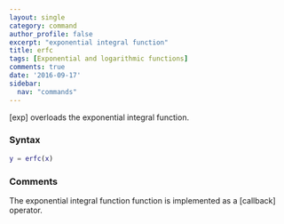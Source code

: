 ```yaml
---
layout: single
category: command
author_profile: false
excerpt: "exponential integral function"
title: erfc
tags: [Exponential and logarithmic functions]
comments: true
date: '2016-09-17'
sidebar:
  nav: "commands"
---
```


[exp] overloads the exponential integral function.

### Syntax

````matlab
y = erfc(x)
````

### Comments

The exponential integral function function is implemented as a [callback] operator.
